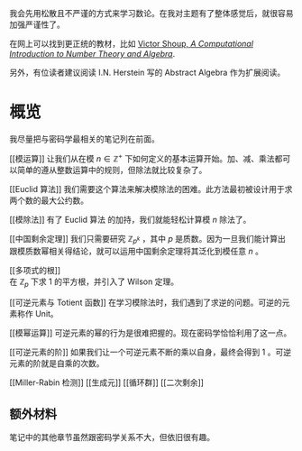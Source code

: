 
我会先用松散且不严谨的方式来学习数论。在我对主题有了整体感觉后，就很容易加强严谨性了。

在网上可以找到更正统的教材，比如 [Victor Shoup, _A Computational Introduction to Number Theory and Algebra_](https://open.umn.edu/opentextbooks/textbooks/187). 

另外，有位读者建议阅读 I.N. Herstein 写的 Abstract Algebra 作为扩展阅读。

# 概览

我尽量把与密码学最相关的笔记列在前面。

[[模运算]]
	让我们从在模 $n \in \mathbb{Z}^+$  下如何定义的基本运算开始。加、减、乘法都可以简单的遵从整数运算中的规则，但除法就比较复杂了。
	
[[Euclid 算法]]
	我们需要这个算法来解决模除法的困难。此方法最初被设计用于求两个数的最大公约数。
	
[[模除法]]
	有了 Euclid 算法 的加持，我们就能轻松计算模 $n$ 除法了。
	
[[中国剩余定理]]
	我们只需要研究 $\mathbb{Z}_{p^k}$ ，其中 $p$ 是质数。因为一旦我们能计算出跟模质数幂相关得结论，就可以运用中国剩余定理将其泛化到模任意 $n$ 。

[[多项式的根]]	
	在 $\mathbb{Z}_p$ 下求 1 的平方根，并引入了 Wilson 定理。
	
[[可逆元素与 Totient 函数]]
	在学习模除法时，我们遇到了求逆的问题。可逆的元素称作 Unit。

[[模幂运算]]
	可逆元素的幂的行为是很难把握的。现在密码学恰恰利用了这一点。

[[可逆元素的阶]]
	如果我们让一个可逆元素不断的乘以自身，最终会得到 $1$ 。可逆元素的阶就是自乘的次数。

[[Miller-Rabin 检测]]
[[生成元]]
[[循环群]]
[[二次剩余]]

## 额外材料

笔记中的其他章节虽然跟密码学关系不大，但依旧很有趣。

